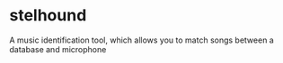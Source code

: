 # stelhound
A music identification tool, which allows you to match songs between a database and microphone
